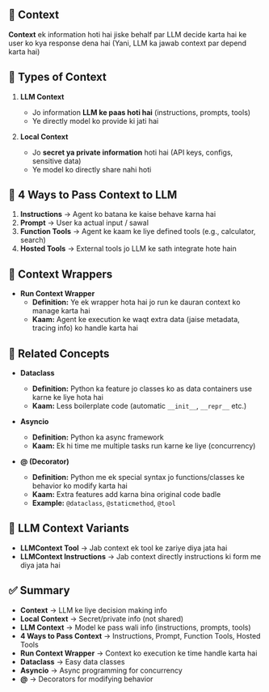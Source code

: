 ## 🔹 Context 
**Context** ek information hoti hai jiske behalf par LLM decide karta hai ke user ko kya response dena hai
(Yani, LLM ka jawab context par depend karta hai)


## 🔹 Types of Context

1. **LLM Context**  
   - Jo information **LLM ke paas hoti hai** (instructions, prompts, tools)
   - Ye directly model ko provide ki jati hai

2. **Local Context**  
   - Jo **secret ya private information** hoti hai (API keys, configs, sensitive data)
   - Ye model ko directly share nahi hoti


## 🔹 4 Ways to Pass Context to LLM

1. **Instructions** → Agent ko batana ke kaise behave karna hai
2. **Prompt** → User ka actual input / sawal
3. **Function Tools** → Agent ke kaam ke liye defined tools (e.g., calculator, search)
4. **Hosted Tools** → External tools jo LLM ke sath integrate hote hain 


## 🔹 Context Wrappers

- **Run Context Wrapper**  
  - **Definition:** Ye ek wrapper hota hai jo run ke dauran context ko manage karta hai
  - **Kaam:** Agent ke execution ke waqt extra data (jaise metadata, tracing info) ko handle karta hai

## 🔹 Related Concepts

- **Dataclass**  
  - **Definition:** Python ka feature jo classes ko as data containers use karne ke liye hota hai
  - **Kaam:** Less boilerplate code (automatic `__init__`, `__repr__` etc.)

- **Asyncio**  
  - **Definition:** Python ka async framework  
  - **Kaam:** Ek hi time me multiple tasks run karne ke liye (concurrency)

- **@ (Decorator)**  
  - **Definition:** Python me ek special syntax jo functions/classes ke behavior ko modify karta hai
  - **Kaam:** Extra features add karna bina original code badle 
  - **Example:** `@dataclass`, `@staticmethod`, `@tool` 


## 🔹 LLM Context Variants

- **LLMContext Tool** → Jab context ek tool ke zariye diya jata hai
- **LLMContext Instructions** → Jab context directly instructions ki form me diya jata hai


## ✅ Summary

- **Context** → LLM ke liye decision making info
- **Local Context** → Secret/private info (not shared)  
- **LLM Context** → Model ke pass wali info (instructions, prompts, tools) 
- **4 Ways to Pass Context** → Instructions, Prompt, Function Tools, Hosted Tools  
- **Run Context Wrapper** → Context ko execution ke time handle karta hai  
- **Dataclass** → Easy data classes
- **Asyncio** → Async programming for concurrency
- **@** → Decorators for modifying behavior 
